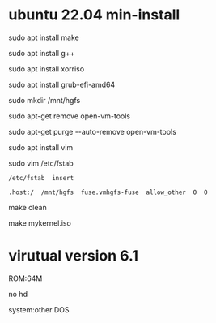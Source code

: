 # ubuntu 22.04 min-install


sudo apt install make 

sudo apt install g++

sudo apt install xorriso

sudo apt install grub-efi-amd64

sudo mkdir /mnt/hgfs

sudo apt-get remove open-vm-tools

sudo apt-get purge --auto-remove open-vm-tools

sudo apt install vim 

sudo vim /etc/fstab   

    /etc/fstab  insert 
 
    .host:/  /mnt/hgfs  fuse.vmhgfs-fuse  allow_other  0  0

make clean

make mykernel.iso


# virutual version 6.1

ROM:64M  

no hd 
 
system:other DOS